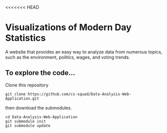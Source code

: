 <<<<<<< HEAD
# Visualizations of Modern Day Statistics
 A website that provides an easy way to analyze data from numerous topics, such as the environment, politics, wages, and voting trends.

## To explore the code...

Clone this repository
```
git clone https://github.com/cs-squad/Data-Analysis-Web-Application.git
```
then download the submodules.
```
cd Data-Analysis-Web-Application
git submodule init
git submodule update
```
